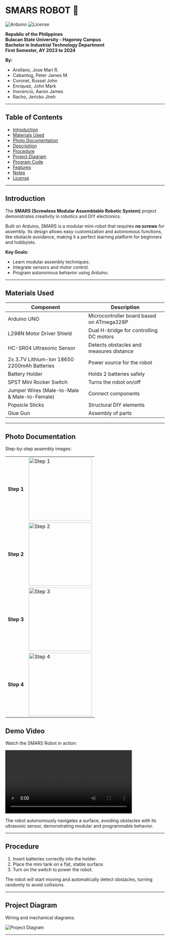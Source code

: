 # SMARS ROBOT 🤖

![Arduino](https://img.shields.io/badge/Platform-Arduino-blue)
![License](https://img.shields.io/badge/License-MIT-green)

**Republic of the Philippines**  
**Bulacan State University - Hagonoy Campus**  
**Bachelor in Industrial Technology Department**  
**First Semester, AY 2023 to 2024**  

**By:**  
- Arellano, Jose Mari R.  
- Cabantog, Peter James M.  
- Coronel, Russel John  
- Enriquez, John Mark  
- Inocencio, Aaron James  
- Racho, Jericko Jireh  

---

## Table of Contents
- [Introduction](#introduction)  
- [Materials Used](#materials-used)  
- [Photo Documentation](#photo-documentation)  
- [Description](#description)  
- [Procedure](#procedure)  
- [Project Diagram](#project-diagram)  
- [Program Code](#program-code)  
- [Features](#features)  
- [Notes](#notes)  
- [License](#license)  

---

## Introduction

The **SMARS (Screwless Modular Assemblable Robotic System)** project demonstrates creativity in robotics and DIY electronics.  

Built on Arduino, SMARS is a modular mini-robot that requires **no screws** for assembly. Its design allows easy customization and autonomous functions, like obstacle avoidance, making it a perfect learning platform for beginners and hobbyists.  

**Key Goals:**  
- Learn modular assembly techniques.  
- Integrate sensors and motor control.  
- Program autonomous behavior using Arduino.  

---

## Materials Used

| Component | Description |
|-----------|-------------|
| Arduino UNO | Microcontroller board based on ATmega328P |
| L298N Motor Driver Shield | Dual H-bridge for controlling DC motors |
| HC-SR04 Ultrasonic Sensor | Detects obstacles and measures distance |
| 2x 3.7V Lithium-Ion 18650 2200mAh Batteries | Power source for the robot |
| Battery Holder | Holds 2 batteries safely |
| SPST Mini Rocker Switch | Turns the robot on/off |
| Jumper Wires (Male-to-Male & Male-to-Female) | Connect components |
| Popsicle Sticks | Structural DIY elements |
| Glue Gun | Assembly of parts |

---

## Photo Documentation

Step-by-step assembly images:

<table>
  <tr>
    <td><b>Step 1</b></td>
    <td><img src="https://github.com/user-attachments/assets/ab5fceae-b30f-4fed-9ac3-1ec40d538ab2" alt="Step 1" width="200"/></td>
  </tr>
  <tr>
    <td><b>Step 2</b></td>
    <td><img src="https://github.com/user-attachments/assets/bfe1c255-893b-4e28-b99c-249e8701084a" alt="Step 2" width="200"/></td>
  </tr>
  <tr>
    <td><b>Step 3</b></td>
    <td><img src="https://github.com/user-attachments/assets/8af3de3b-61e2-4151-99d1-f9b2c38c51d7" alt="Step 3" width="200"/></td>
  </tr>
  <tr>
    <td><b>Step 4</b></td>
    <td><img src="https://github.com/user-attachments/assets/65a92a7a-366b-4c41-9091-d67f60c41233" alt="Step 4" width="200"/></td>
  </tr>
</table>

## Demo Video

Watch the SMARS Robot in action:

<video width="400" controls>
  <source src="https://github.com/user-attachments/assets/SMARS_Video.mp4" type="video/mp4">
  Your browser does not support the video tag.
</video>


The robot autonomously navigates a surface, avoiding obstacles with its ultrasonic sensor, demonstrating modular and programmable behavior.  

---

## Procedure

1. Insert batteries correctly into the holder.  
2. Place the mini tank on a flat, stable surface.  
3. Turn on the switch to power the robot.  

The robot will start moving and automatically detect obstacles, turning randomly to avoid collisions.  

---

## Project Diagram

Wiring and mechanical diagrams:

![Project Diagram](<img width="627" height="423" alt="Screenshot 2025-09-22 161252" src="https://github.com/user-attachments/assets/413f00bb-9022-4573-88ab-58dfdca2a251" />)

---